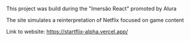 This project was build during the "Imersão React" promoted by Alura

The site simulates a reinterpretation of Netflix focused on game content

Link to website: https://startflix-alpha.vercel.app/
